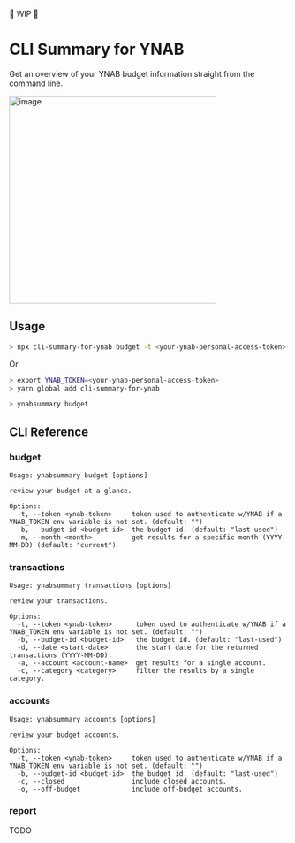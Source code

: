 👷 WIP 👷

# CLI Summary for YNAB

Get an overview of your YNAB budget information straight from the command line.

<img width="375" alt="image" src="https://user-images.githubusercontent.com/18588917/148914272-3277b193-43aa-4387-bc86-e1a5b88d56ff.png">

## Usage
```sh
> npx cli-summary-for-ynab budget -t <your-ynab-personal-access-token>
```

Or

```sh
> export YNAB_TOKEN=<your-ynab-personal-access-token>
> yarn global add cli-summary-for-ynab

> ynabsummary budget
```

## CLI Reference

### budget
```
Usage: ynabsummary budget [options]

review your budget at a glance.

Options:
  -t, --token <ynab-token>     token used to authenticate w/YNAB if a YNAB_TOKEN env variable is not set. (default: "")
  -b, --budget-id <budget-id>  the budget id. (default: "last-used")
  -m, --month <month>          get results for a specific month (YYYY-MM-DD) (default: "current")
```

### transactions
```
Usage: ynabsummary transactions [options]

review your transactions.

Options:
  -t, --token <ynab-token>      token used to authenticate w/YNAB if a YNAB_TOKEN env variable is not set. (default: "")
  -b, --budget-id <budget-id>   the budget id. (default: "last-used")
  -d, --date <start-date>       the start date for the returned transactions (YYYY-MM-DD).
  -a, --account <account-name>  get results for a single account.
  -c, --category <category>     filter the results by a single category.
```

### accounts
```
Usage: ynabsummary accounts [options]

review your budget accounts.

Options:
  -t, --token <ynab-token>     token used to authenticate w/YNAB if a YNAB_TOKEN env variable is not set. (default: "")
  -b, --budget-id <budget-id>  the budget id. (default: "last-used")
  -c, --closed                 include closed accounts.
  -o, --off-budget             include off-budget accounts.
```

### report
TODO
